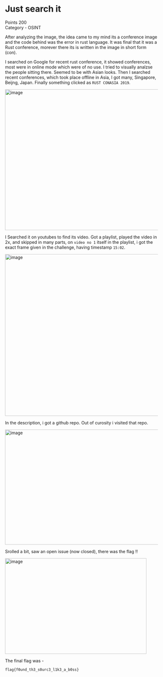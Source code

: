 # Just search it
Points 200 <br>
Category - OSINT

After analyzing the image, the idea came to my mind its a conference image and the code behind was the error in rust language.
It was final that it was a Rust conference, morever there its is written in the image in short form (con).

I searched on Google for recent rust conference, it showed conferences, most were in online mode which were of no use. I tried to visually analzse the people sitting there.
Seemed to be with Asian looks. Then I searched recent conferences, which took place offline in Asia, I got many, Singapore, Beijng, Japan.
Finally something clicked as `RUST CONASIA 2019`.

<img width="1084" height="464" alt="image" src="https://github.com/user-attachments/assets/9e4bd347-6d11-49d0-ab71-f6d0e643d361" />


I Searched it on youtubes to find its video.  Got a playlist, played the video in 2x, and skipped in many parts, on `video no 1` itself in the playlist, i got the exact frame given in the challenge, having timestamp `15:02`.

<img width="864" height="533" alt="image" src="https://github.com/user-attachments/assets/a14384b2-61f6-48f2-ad1f-85c89434b090" />

In the description, i got a github repo. Out of curosity i visited that repo.

<img width="821" height="379" alt="image" src="https://github.com/user-attachments/assets/c23ea38d-8623-46f5-b493-85b5d7225c43" /> <br>

Srolled a bit, saw an open issue (now closed), there was the flag !!

<img width="466" height="315" alt="image" src="https://github.com/user-attachments/assets/46c36189-8886-48f4-89a1-5840b084f92d" />

The final flag was - 
```bash
flag{f0und_th3_s0urc3_l1k3_a_b0ss}
```
